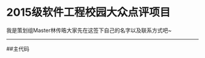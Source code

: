 # 2015级软件工程校园大众点评项目

我是策划组Master林传晧大家先在这签下自己的名字以及联系方式吧~







--------------------------------------------------------------
##主代码
